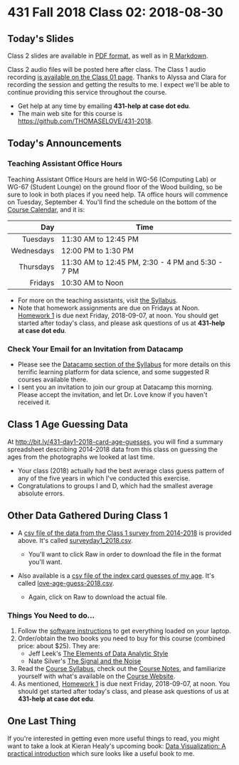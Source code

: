 # 431 Fall 2018 Class 02: 2018-08-30

## Today's Slides

Class 2 slides are available in [PDF format](https://github.com/THOMASELOVE/431-2018/blob/master/slides/class02/431_class-02-slides_2018.pdf), as well as in [R Markdown](https://raw.githubusercontent.com/THOMASELOVE/431-2018/master/slides/class02/431_class-02-slides_2018.Rmd).

Class 2 audio files will be posted here after class. The Class 1 audio recording [is available on the Class 01 page](https://github.com/THOMASELOVE/431-2018/tree/master/slides/class01). Thanks to Alyssa and Clara for recording the session and getting the results to me. I expect we'll be able to continue providing this service throughout the course.

- Get help at any time by emailing **431-help at case dot edu**. 
- The main web site for this course is https://github.com/THOMASELOVE/431-2018.

## Today's Announcements

### Teaching Assistant Office Hours

Teaching Assistant Office Hours are held in WG-56 (Computing Lab) or WG-67 (Student Lounge) on the ground floor of the Wood building, so be sure to look in both places if you need help. TA office hours will commence on Tuesday, September 4. You'll find the schedule on the bottom of the [Course Calendar](https://github.com/THOMASELOVE/431-2018/blob/master/calendar.md), and it is:

Day | Time 
-------------: | --------------------
Tuesdays | 11:30 AM to 12:45 PM
Wednesdays | 12:00 PM to 1:30 PM
Thursdays | 11:30 AM to 12:45 PM, 2:30 - 4 PM and 5:30 - 7 PM
Fridays | 10:30 AM to Noon

- For more on the teaching assistants, visit [the Syllabus](https://thomaselove.github.io/2018-431-syllabus/teaching-assistants.html#office-hours-for-tas).
- Note that homework assignments are due on Fridays at Noon. [Homework 1](https://github.com/THOMASELOVE/431-2018/tree/master/homework/Homework1) is due next Friday, 2018-09-07, at noon. You should get started after today's class, and please ask questions of us at **431-help at case dot edu**.

### Check Your Email for an Invitation from Datacamp

- Please see the [Datacamp section of the Syllabus](https://thomaselove.github.io/2018-431-syllabus/datacamp.html) for more details on this terrific learning platform for data science, and some suggested R courses available there. 
- I sent you an invitation to join our group at Datacamp this morning. Please accept the invitation, and let Dr. Love know if you haven't received it.

## Class 1 Age Guessing Data

At http://bit.ly/431-day1-2018-card-age-guesses, you will find a summary spreadsheet describing 2014-2018 data from this class on guessing the ages from the photographs we looked at last time. 

- Your class (2018) actually had the best average class guess pattern of any of the five years in which I've conducted this exercise. 
- Congratulations to groups I and D, which had the smallest average absolute errors.

## Other Data Gathered During Class 1

- A [csv file of the data from the Class 1 survey from 2014-2018](https://github.com/THOMASELOVE/431-2018/blob/master/slides/class02/surveyday1_2018.csv) is provided above. It's called [surveyday1_2018.csv](https://github.com/THOMASELOVE/431-2018/blob/master/slides/class02/surveyday1_2018.csv).
    - You'll want to click Raw in order to download the file in the format you'll want.

- Also available is a [csv file of the index card guesses of my age](https://github.com/THOMASELOVE/431-2018/blob/master/slides/class02/love-age-guess-2018.csv). It's called [love-age-guess-2018.csv](https://github.com/THOMASELOVE/431-2018/blob/master/slides/class02/love-age-guess-2018.csv).
    - Again, click on Raw to download the actual file.

### Things You Need to do...

1. Follow the [software instructions](https://github.com/THOMASELOVE/431-2018/tree/master/software) to get everything loaded on your laptop.
2. Order/obtain the two books you need to buy for this course (combined price: about $25). They are:
    - Jeff Leek's [The Elements of Data Analytic Style](https://leanpub.com/datastyle)
    - Nate Silver's [The Signal and the Noise](http://goo.gl/lS9LQ2)
3. Read the [Course Syllabus](https://thomaselove.github.io/2018-431-syllabus/), check out the [Course Notes](https://thomaselove.github.io/2018-431-book/), and familiarize yourself with what's available on the [Course Website](https://github.com/THOMASELOVE/431-2018).
4. As mentioned, [Homework 1](https://github.com/THOMASELOVE/431-2018/tree/master/homework/Homework1) is due next Friday, 2018-09-07, at noon. You should get started after today's class, and please ask questions of us at **431-help at case dot edu**.

## One Last Thing

If you're interested in getting even more useful things to read, you might want to take a look at Kieran Healy's upcoming book: [Data Visualization: A practical introduction](http://socviz.co/) which sure looks like a useful book to me.
